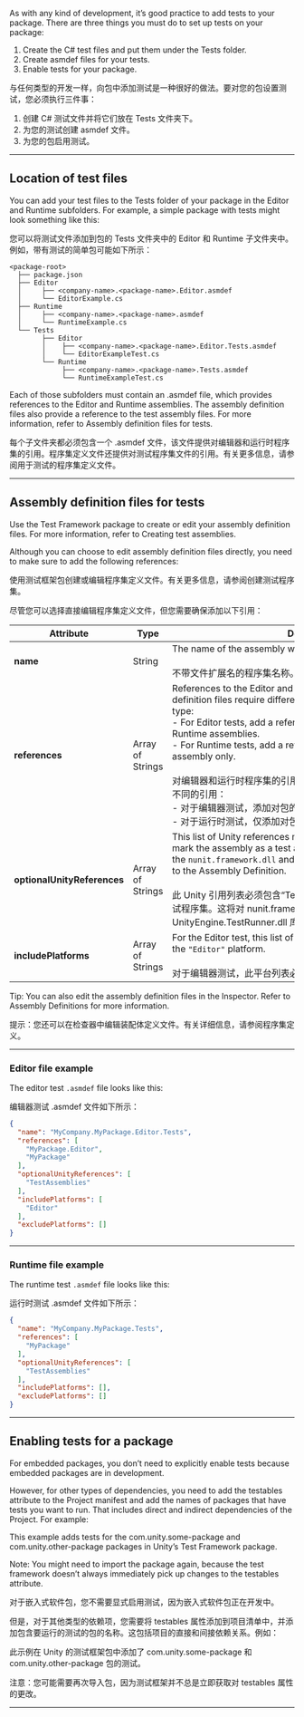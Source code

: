 
As with any kind of development, it’s good practice to add tests to your package. There are three things you must do to set up tests on your package:

1. Create the C# test files and put them under the Tests folder.
2. Create asmdef files for your tests.
3. Enable tests for your package.

  
与任何类型的开发一样，向包中添加测试是一种很好的做法。要对您的包设置测试，您必须执行三件事：
1. 创建 C# 测试文件并将它们放在 Tests 文件夹下。
2. 为您的测试创建 asmdef 文件。
3. 为您的包启用测试。

---


## Location of test files

You can add your test files to the Tests folder of your package in the Editor and Runtime subfolders. For example, a simple package with tests might look something like this:

您可以将测试文件添加到包的 Tests 文件夹中的 Editor 和 Runtime 子文件夹中。例如，带有测试的简单包可能如下所示：

```
<package-root>
  ├── package.json
  ├── Editor
  │     ├── <company-name>.<package-name>.Editor.asmdef
  │     └── EditorExample.cs
  ├── Runtime
  │     ├── <company-name>.<package-name>.asmdef
  │     └── RuntimeExample.cs
  └── Tests
        ├── Editor
        │    ├── <company-name>.<package-name>.Editor.Tests.asmdef
        │    └── EditorExampleTest.cs
        └── Runtime
             ├── <company-name>.<package-name>.Tests.asmdef
             └── RuntimeExampleTest.cs
```


Each of those subfolders must contain an .asmdef file, which provides references to the Editor and Runtime assemblies. The assembly definition files also provide a reference to the test assembly files. For more information, refer to Assembly definition files for tests.

每个子文件夹都必须包含一个 .asmdef 文件，该文件提供对编辑器和运行时程序集的引用。程序集定义文件还提供对测试程序集文件的引用。有关更多信息，请参阅用于测试的程序集定义文件。


---


## Assembly definition files for tests

Use the Test Framework package to create or edit your assembly definition files. For more information, refer to Creating test assemblies.

Although you can choose to edit assembly definition files directly, you need to make sure to add the following references:

使用测试框架包创建或编辑程序集定义文件。有关更多信息，请参阅创建测试程序集。

尽管您可以选择直接编辑程序集定义文件，但您需要确保添加以下引用：

| **Attribute**               | **Type**         | **Description**                                                                                                                                                                                                                                                                                                                                                                                                             |
| --------------------------- | ---------------- | --------------------------------------------------------------------------------------------------------------------------------------------------------------------------------------------------------------------------------------------------------------------------------------------------------------------------------------------------------------------------------------------------------------------------- |
| **name**                    | String           | The name of the assembly without the file extension.<br><br>不带文件扩展名的程序集名称。                                                                                                                                                                                                                                                                                                                                                  |
| **references**              | Array of Strings | References to the Editor and Runtime assemblies. Assembly definition files require different references, depending on the test type:  <br>- For Editor tests, add a reference to the package’s Editor and Runtime assemblies.  <br>- For Runtime tests, add a reference to the package’s Runtime assembly only.<br><br>对编辑器和运行时程序集的引用。根据测试类型，程序集定义文件需要不同的引用：<br>- 对于编辑器测试，添加对包的编辑器和运行时程序集的引用。<br>- 对于运行时测试，仅添加对包的运行时程序集的引用。 |
| **optionalUnityReferences** | Array of Strings | This list of Unity references must include `"TestAssemblies"` to mark the assembly as a test assembly. This adds references to the `nunit.framework.dll` and `UnityEngine.TestRunner.dll` libraries to the Assembly Definition.<br><br>此 Unity 引用列表必须包含“TestAssemblies”以将该程序集标记为测试程序集。这将对 nunit.framework.dll 和 UnityEngine.TestRunner.dll 库的引用添加到程序集定义中。                                                                   |
| **includePlatforms**        | Array of Strings | For the Editor test, this list of platforms must include the `"Editor"` platform.<br><br>对于编辑器测试，此平台列表必须包含“编辑器”平台。                                                                                                                                                                                                                                                                                                          |

Tip: You can also edit the assembly definition files in the Inspector. Refer to Assembly Definitions for more information.

提示：您还可以在检查器中编辑装配体定义文件。有关详细信息，请参阅程序集定义。


---


### Editor file example

The editor test `.asmdef` file looks like this:

编辑器测试 .asmdef 文件如下所示：

```json
{
  "name": "MyCompany.MyPackage.Editor.Tests",
  "references": [
    "MyPackage.Editor",
    "MyPackage"
  ],
  "optionalUnityReferences": [
    "TestAssemblies"
  ],
  "includePlatforms": [
    "Editor"
  ],
  "excludePlatforms": []
}
```


---


### Runtime file example

The runtime test `.asmdef` file looks like this:

运行时测试 .asmdef 文件如下所示：

```json
{
  "name": "MyCompany.MyPackage.Tests",
  "references": [
    "MyPackage"
  ],
  "optionalUnityReferences": [
    "TestAssemblies"
  ],
  "includePlatforms": [],
  "excludePlatforms": []
}
```


---

## Enabling tests for a package

For embedded packages, you don’t need to explicitly enable tests because embedded packages are in development.

However, for other types of dependencies, you need to add the testables attribute to the Project manifest and add the names of packages that have tests you want to run. That includes direct and indirect dependencies of the Project. For example:

This example adds tests for the com.unity.some-package and com.unity.other-package packages in Unity’s Test Framework package.

Note: You might need to import the package again, because the test framework doesn’t always immediately pick up changes to the testables attribute.


对于嵌入式软件包，您不需要显式启用测试，因为嵌入式软件包正在开发中。

但是，对于其他类型的依赖项，您需要将 testables 属性添加到项目清单中，并添加包含要运行的测试的包的名称。这包括项目的直接和间接依赖关系。例如：

此示例在 Unity 的测试框架包中添加了 com.unity.some-package 和 com.unity.other-package 包的测试。

注意：您可能需要再次导入包，因为测试框架并不总是立即获取对 testables 属性的更改。

---